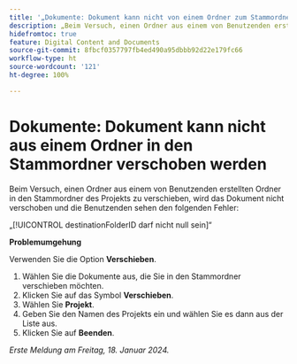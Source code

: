 ```yaml
---
title: '„Dokumente: Dokument kann nicht von einem Ordner zum Stammordner verschoben werden“'
description: „Beim Versuch, einen Ordner aus einem von Benutzenden erstellten Ordner in den Stammordner des Projekts zu verschieben, wird das Dokument nicht verschoben und die Benutzenden sehen einen Fehler.“
hidefromtoc: true
feature: Digital Content and Documents
source-git-commit: 8fbcf0357797fb4ed490a95dbbb92d22e179fc66
workflow-type: ht
source-wordcount: '121'
ht-degree: 100%

---
```



# Dokumente: Dokument kann nicht aus einem Ordner in den Stammordner verschoben werden

Beim Versuch, einen Ordner aus einem von Benutzenden erstellten Ordner in den Stammordner des Projekts zu verschieben, wird das Dokument nicht verschoben und die Benutzenden sehen den folgenden Fehler:

„[!UICONTROL destinationFolderID darf nicht null sein]“

**Problemumgehung**

Verwenden Sie die Option **Verschieben**.

1. Wählen Sie die Dokumente aus, die Sie in den Stammordner verschieben möchten.
1. Klicken Sie auf das Symbol **Verschieben**.
1. Wählen Sie **Projekt**.
1. Geben Sie den Namen des Projekts ein und wählen Sie es dann aus der Liste aus.
1. Klicken Sie auf **Beenden**.

_Erste Meldung am Freitag, 18. Januar 2024._
